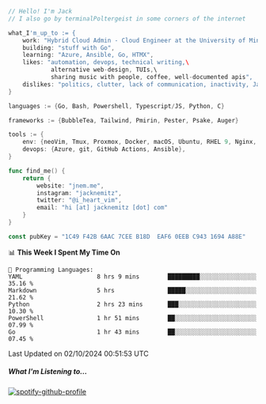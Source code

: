 ```go
// Hello! I'm Jack
// I also go by terminalPoltergeist in some corners of the internet

what_I'm_up_to := {
    work: "Hybrid Cloud Admin - Cloud Engineer at the University of Minnesota",
    building: "stuff with Go",
    learning: "Azure, Ansible, Go, HTMX",
    likes: "automation, devops, technical writing,\
            alternative web-design, TUIs,\
            sharing music with people, coffee, well-documented apis",
    dislikes: "politics, clutter, lack of communication, inactivity, Java",
}

languages := {Go, Bash, Powershell, Typescript/JS, Python, C}

frameworks := {BubbleTea, Tailwind, Pmirin, Pester, Psake, Auger}

tools := {
    env: {neoVim, Tmux, Proxmox, Docker, macOS, Ubuntu, RHEL 9, Nginx, DigitalOcean, Cloudflare},
    devops: {Azure, git, GitHub Actions, Ansible},
}

func find_me() {
    return {
        website: "jnem.me",
        instagram: "jacknemitz",
        twitter: "@i_heart_vim",
        email: "hi [at] jacknemitz [dot] com"
    }
}

const pubKey = "1C49 F42B 6AAC 7CEE B18D  EAF6 0EEB C943 1694 A88E"
```

<!--START_SECTION:waka-->
📊 **This Week I Spent My Time On** 

```text
💬 Programming Languages: 
YAML                     8 hrs 9 mins        █████████░░░░░░░░░░░░░░░░   35.16 % 
Markdown                 5 hrs               █████░░░░░░░░░░░░░░░░░░░░   21.62 % 
Python                   2 hrs 23 mins       ███░░░░░░░░░░░░░░░░░░░░░░   10.30 % 
PowerShell               1 hr 51 mins        ██░░░░░░░░░░░░░░░░░░░░░░░   07.99 % 
Go                       1 hr 43 mins        ██░░░░░░░░░░░░░░░░░░░░░░░   07.45 % 
```


 Last Updated on 02/10/2024 00:51:53 UTC
<!--END_SECTION:waka-->

##### What I'm Listening to...

[![spotify-github-profile](https://jnem.me/listening-item?maxAge=2592000)](https://jnem.me/listening)
